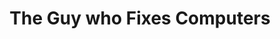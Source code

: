 ---
title: "The Guy who Fixes Computers"
url: /toronto/the-guy-who-fixes-computers/
shop: Elektronik
---